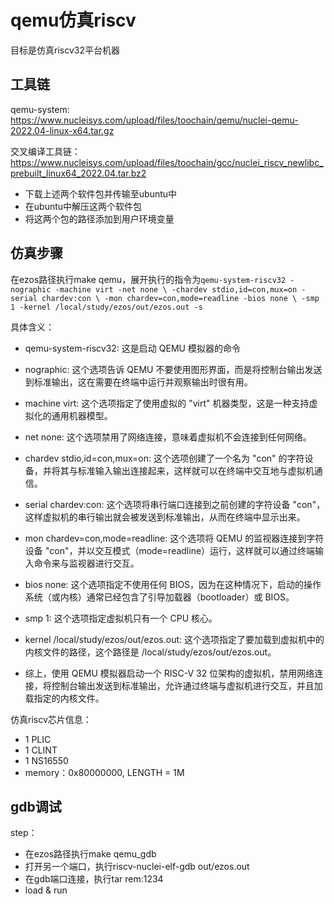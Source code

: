# qemu仿真riscv
目标是仿真riscv32平台机器

## 工具链

qemu-system: https://www.nucleisys.com/upload/files/toochain/qemu/nuclei-qemu-2022.04-linux-x64.tar.gz

交叉编译工具链： https://www.nucleisys.com/upload/files/toochain/gcc/nuclei_riscv_newlibc_prebuilt_linux64_2022.04.tar.bz2

- 下载上述两个软件包并传输至ubuntu中
- 在ubuntu中解压这两个软件包
- 将这两个包的路径添加到用户环境变量

## 仿真步骤
在ezos路径执行make qemu，展开执行的指令为```qemu-system-riscv32 -nographic -machine virt -net none \
-chardev stdio,id=con,mux=on -serial chardev:con \
-mon chardev=con,mode=readline -bios none \
-smp 1 -kernel /local/study/ezos/out/ezos.out -s```

具体含义：

- qemu-system-riscv32: 这是启动 QEMU 模拟器的命令

- nographic: 这个选项告诉 QEMU 不要使用图形界面，而是将控制台输出发送到标准输出，这在需要在终端中运行并观察输出时很有用。

- machine virt: 这个选项指定了使用虚拟的 "virt" 机器类型，这是一种支持虚拟化的通用机器模型。

- net none: 这个选项禁用了网络连接，意味着虚拟机不会连接到任何网络。

- chardev stdio,id=con,mux=on: 这个选项创建了一个名为 "con" 的字符设备，并将其与标准输入输出连接起来，这样就可以在终端中交互地与虚拟机通信。

- serial chardev:con: 这个选项将串行端口连接到之前创建的字符设备 "con"，这样虚拟机的串行输出就会被发送到标准输出，从而在终端中显示出来。

- mon chardev=con,mode=readline: 这个选项将 QEMU 的监视器连接到字符设备 "con"，并以交互模式（mode=readline）运行，这样就可以通过终端输入命令来与监视器进行交互。

- bios none: 这个选项指定不使用任何 BIOS，因为在这种情况下，启动的操作系统（或内核）通常已经包含了引导加载器（bootloader）或 BIOS。

- smp 1: 这个选项指定虚拟机只有一个 CPU 核心。

- kernel /local/study/ezos/out/ezos.out: 这个选项指定了要加载到虚拟机中的内核文件的路径，这个路径是 /local/study/ezos/out/ezos.out。

- 综上，使用 QEMU 模拟器启动一个 RISC-V 32 位架构的虚拟机，禁用网络连接，将控制台输出发送到标准输出，允许通过终端与虚拟机进行交互，并且加载指定的内核文件。

仿真riscv芯片信息：
- 1 PLIC
- 1 CLINT
- 1 NS16550
- memory：0x80000000, LENGTH = 1M

## gdb调试

step：
- 在ezos路径执行make qemu_gdb
- 打开另一个端口，执行riscv-nuclei-elf-gdb out/ezos.out
- 在gdb端口连接，执行tar rem:1234
- load & run
